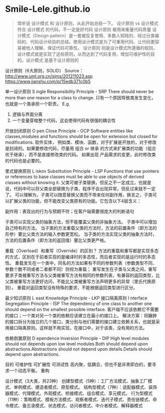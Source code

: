 # Smile-Lele.github.io

> 常听说 设计模式 和 设计原则，从此开始总结一下。
设计原则 vs 设计模式
符合 设计模式 的代码，不一定是好代码
设计原则 被用来衡量代码质量
设计模式（Design pattern）是一套被反复使用、多数人知晓的、经过分类编码的、代码设计经验的总结。使用设计模式是为了可重用代码、让代码更容易被他人理解、保证代码可靠性。
 设计原则 则是设计模式所遵循的规则，设计模式就是实现了这些原则，从而达到了代码复用、增加可维护性的目的。设计模式 是基于设计原则的

设计原则（6大原则，SOLID）
Source：
http://www.uml.org.cn/sjms/201211023.asp
https://www.jianshu.com/p/15edb371c0b5

单一设计原则 S ingle Responsibility Principle - SRP
There should never be more than one reason for a class to change. 
只有一个原因导致类发生变化，也就是一个类承担一个职责。
E.g. 
1. 逻辑与界面分离
2. 一个变量穿梭整个代码，这会使得代码有很强的耦合性

开放封闭原则 O pen Close Principle - OCP
Software entities like classes,modules and functions should be open for extension but closed for modifications. 
软件实体， 例如类、模块、函数，对于扩展是开放的，对于修改是封闭的。如果要修改代码，尽量用 组合 or 继承 的方式来扩展类的功能（组合优于继承），而不是直接修改类的代码。
如果出现 产品需求的变更，此时修改类的代码也是必要的。

里式替换原则 L iskov Substitution Principle - LSP
Functions that use pointers or references to base classes must be able to use objects of derived classes without knowing it. 
父类可被子类替换，但反之不一定成立。也就是说，代码中可以将父类全部替换为子类，程序不会出现异常，但反过来就不一定了。
可以理解为，子类可以随意替换父类而不带来任何副作用，换言之，子类可以扩展父类的功能，但不能改变父类原有的功能。它包含以下4层含义：

副作用：表现出的行为与预期不符；在客户端需要很庞大的判断语句

子类可以实现父类的抽象方法，但不能覆盖父类的非抽象方法。
子类中可以增加自己特有的方法。
当子类的方法重载父类的方法时，方法的前置条件（即方法的形参）要比父类方法的输入参数更宽松。
当子类的方法实现父类的抽象方法时，方法的后置条件（即方法的返回值）要比父类更严格。

重载（Overload）和重写（Override）的区别？
方法的重载和重写都是实现多态的方式，区别在于前者实现的是编译时的多态性，而后者实现的是运行时的多态性。
重载发生在一个类中，同名的方法如果有不同的参数列表（参数类型不同、参数个数不同或者二者都不同）则视为重载；
重写发生在子类与父类之间，重写要求子类被重写方法与父类被重写方法有相同的参数列表，有兼容的返回类型，比父类被重写方法更好访问，不能比父类被重写方法声明更多的异常（里氏代换原则）。
重载对返回类型没有特殊的要求，不能根据返回类型进行区分。

最少知识原则 L east Knowledge Principle - LKP
接口隔离原则 I nterface Segregation Principle - ISP
The dependency of one class to another one should depend on the smallest possible interface.
客户端不应该依赖它不需要的接口；一个类对另一个类的依赖应该建立在最小的接口上。
解决方案：将臃肿的接口拆分为独立的几个接口，类分别与他们需要的接口建立依赖关系，也就是采用接口隔离原则。这样就不用实现，在接口中，对于该类，没有用的方法。

依赖倒置原则 D ependence Inversion Principle - DIP
High level modules should not depends upon low level modules.Both should depend upon abstractions.Abstractions should not depend upon details.Details should depend upon abstractions.



 目的
可维护性
可扩展性
可测试性
高内聚，低耦合，但也不是非黑即白的，要寻求一个动态平衡。
 重构


设计模式（3大类，共23种）
创建型模式（5种）：工厂方法模式、抽象工厂模式、单例模式、建造者模式、原型模式。
结构型模式（7种）：适配器模式、装饰器模式、代理模式、外观模式、桥接模式、组合模式、享元模式。
行为型模式（11种）：策略模式、模板方法模式、观察者模式、迭代子模式、责任链模式、命令模式、备忘录模式、状态模式、访问者模式、中介者模式、解释器模式
